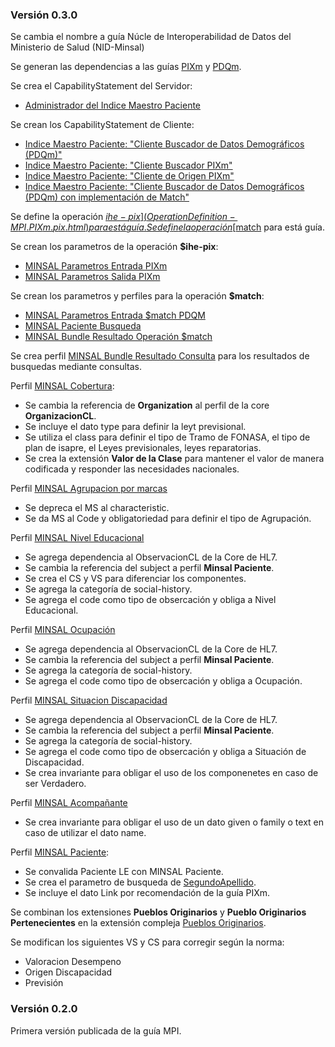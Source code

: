 ### Versión 0.3.0

Se cambia el nombre a guía Núcle de Interoperabilidad de Datos del Ministerio de Salud (NID-Minsal)

Se generan las dependencias a las guías [PIXm](https://profiles.ihe.net/ITI/PIXm/index.html) y [PDQm](https://profiles.ihe.net/ITI/PDQm/).

Se crea el CapabilityStatement del Servidor:
  - [Administrador del Indice Maestro Paciente](CapabilityStatement-MPI-IHE-PIXm-PDQm-Manager.html)

Se crean los CapabilityStatement de Cliente: 
  - [Indice Maestro Paciente: "Cliente Buscador de Datos Demográficos (PDQm)"](CapabilityStatement-MPI.IHE.PDQm.Search.Cliente.html)
  - [Indice Maestro Paciente: "Cliente Buscador PIXm"](CapabilityStatement-MPI.IHE.PIXm.Buscador.html)
  - [Indice Maestro Paciente: "Cliente de Origen PIXm"](CapabilityStatement-MPI.IHE.PIXm.Origen.html)
  - [Indice Maestro Paciente: "Cliente Buscador de Datos Demográficos (PDQm) con implementación de Match"](CapabilityStatement-MPI.IHE.PDQm.Search.Cliente.Match.html)

Se define la operación [$ihe-pix](OperationDefinition-MPI.PIXm.pix.html) para está guía.
Se define la operación [$match](OperationDefinition-MPI.PDQm.match.html) para está guía.

Se crean los parametros de la operación **$ihe-pix**:
  * [MINSAL Parametros Entrada PIXm](StructureDefinition-ParametrosSalidaPixmMpi.html)
  * [MINSAL Parametros Salida PIXm](StructureDefinition-ParametrosSalidaPixmMpi.html)

Se crean los parametros y perfiles para la operación **$match**:
  * [MINSAL Parametros Entrada $match PDQM](StructureDefinition-ParametrosEntradaPDQmMpi.html)
  * [MINSAL Paciente Busqueda](StructureDefinition-MINSALPacienteBusqueda.html)
  * [MINSAL Bundle Resultado Operación $match](StructureDefinition-BundleSearchMPIMatch.html)

Se crea perfil [MINSAL Bundle Resultado Consulta](StructureDefinition-BundleSearchMPI.html) para los resultados de busquedas mediante consultas. 

Perfil [MINSAL Cobertura](StructureDefinition-MINSALCobertura.html):
  * Se cambia la referencia de **Organization** al perfil de la core **OrganizacionCL**.
  * Se incluye el dato type para definir la leyt previsional.
  * Se utiliza el class para definir el tipo de Tramo de FONASA, el tipo de plan de isapre, el Leyes previsionales, leyes reparatorias.
  * Se crea la extensión **Valor de la Clase** para mantener el valor de manera codificada y responder las necesidades nacionales.

Perfil [MINSAL Agrupacion por marcas](StructureDefinition-MINSALAgrupacionPorMarcas.html)
  * Se depreca el MS al characteristic.
  * Se da MS al Code y obligatoriedad para definir el tipo de Agrupación.

Perfil [MINSAL Nivel Educacional](StructureDefinition-MINSALNivelEducacional.html)
  * Se agrega dependencia al ObservacionCL de la Core de HL7.
  * Se cambia la referencia del subject a perfil **Minsal Paciente**.
  * Se crea el CS y VS para diferenciar los componentes.
  * Se agrega la categoría de social-history.
  * Se agrega el code como tipo de obsercación y obliga a Nivel Educacional.

Perfil [MINSAL Ocupación](StructureDefinition-MINSALOcupacion.html)
  * Se agrega dependencia al ObservacionCL de la Core de HL7.
  * Se cambia la referencia del subject a perfil **Minsal Paciente**.
  * Se agrega la categoría de social-history.
  * Se agrega el code como tipo de obsercación y obliga a Ocupación.

Perfil [MINSAL Situacion Discapacidad](StructureDefinition-MINSALSituacionDiscapacidad.html)
  * Se agrega dependencia al ObservacionCL de la Core de HL7.
  * Se cambia la referencia del subject a perfil **Minsal Paciente**.
  * Se agrega la categoría de social-history.
  * Se agrega el code como tipo de obsercación y obliga a Situación de Discapacidad.
  * Se crea invariante para obligar el uso de los componenetes en caso de ser Verdadero.

Perfil [MINSAL Acompañante](StructureDefinition-MINSALAcompanante.html)
  * Se crea invariante para obligar el uso de un dato given o family o text en caso de utilizar el dato name.
  
Perfil [MINSAL Paciente](StructureDefinition-MINSALPaciente.html):
  * Se convalida Paciente LE con MINSAL Paciente.
  * Se crea el parametro de busqueda de [SegundoApellido](SearchParameter-mpi-paciente-segundoApellido.html).
  * Se incluye el dato Link por recomendación de la guía PIXm.

Se combinan los extensiones **Pueblos Originarios** y **Pueblo Originarios Pertenecientes** en la extensión compleja [Pueblos Originarios](StructureDefinition-PueblosOriginarios.html).

Se modifican los siguientes VS y CS para corregir según la norma:
  * Valoracion Desempeno
  * Origen Discapacidad
  * Previsión

### Versión 0.2.0
Primera versión publicada de la guía MPI.